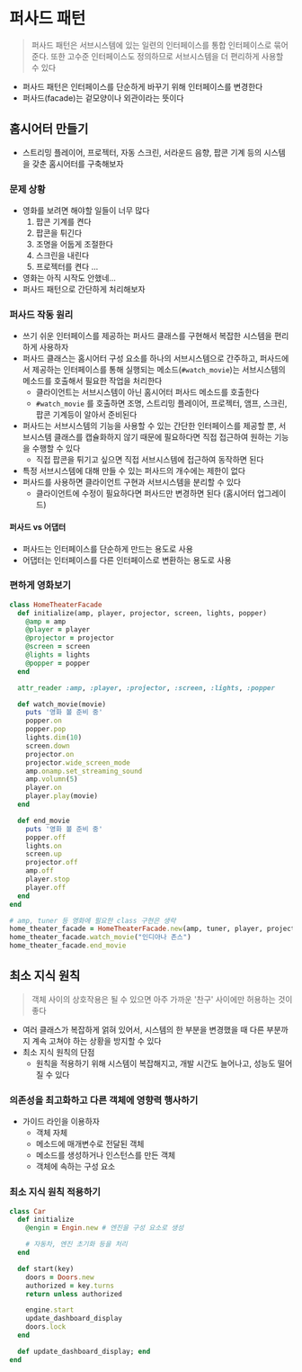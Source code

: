 # 퍼사드 패턴

> 퍼사드 패턴은 서브시스템에 있는 일련의 인터페이스를 통합 인터페이스로 묶어준다. 또한 고수준 인터페이스도 정의하므로 서브시스템을 더 편리하게 사용할 수 있다

- 퍼사드 패턴은 인터페이스를 단순하게 바꾸기 위해 인터페이스를 변경한다
- 퍼사드(facade)는 겉모양이나 외관이라는 뜻이다

## 홈시어터 만들기

- 스트리밍 플레이어, 프로젝터, 자동 스크린, 서라운드 음향, 팝콘 기계 등의 시스템을 갖춘 홈시어터를 구축해보자

### 문제 상황

- 영화를 보려면 해야할 일들이 너무 많다
  1. 팝콘 기계를 켠다
  2. 팝콘을 튀긴다
  3. 조명을 어둡게 조절한다
  4. 스크린을 내린다
  4. 프로젝터를 켠다
  ...
- 영화는 아직 시작도 안했네...
- 퍼사드 패턴으로 간단하게 처리해보자

### 퍼사드 작동 원리

- 쓰기 쉬운 인터페이스를 제공하는 퍼사드 클래스를 구현해서 복잡한 시스템을 편리하게 사용하자
- 퍼사드 클래스는 홈시어터 구성 요소를 하나의 서브시스템으로 간주하고, 퍼사드에서 제공하는 인터페이스를 통해 실행되는 메소드(`#watch_movie`)는 서브시스템의 메소드를 호출해서 필요한 작업을 처리한다
  - 클라이언트는 서브시스템이 아닌 홈시어터 퍼사드 메소드를 호출한다
  - `#watch_movie` 를 호출하면 조명, 스트리밍 플레이어, 프로젝터, 앰프, 스크린, 팝콘 기계등이 알아서 준비된다
- 퍼사드는 서브시스템의 기능을 사용할 수 있는 간단한 인터페이스를 제공할 뿐, 서브시스템 클래스를 캡슐화하지 않기 때문에 필요하다면 직접 접근하여 원하는 기능을 수행할 수 있다
  - 직접 팝콘을 튀기고 싶으면 직접 서브시스템에 접근하여 동작하면 된다
- 특정 서브시스템에 대해 만들 수 있는 퍼사드의 개수에는 제한이 없다
- 퍼사드를 사용하면 클라이언트 구현과 서브시스템을 분리할 수 있다
  - 클라이언트에 수정이 필요하다면 퍼사드만 변경하면 된다 (홈시어터 업그레이드)

#### 퍼사드 vs 어댑터

- 퍼사드는 인터페이스를 단순하게 만드는 용도로 사용
- 어댑터는 인터페이스를 다른 인터페이스로 변환하는 용도로 사용

### 편하게 영화보기

```ruby
class HomeTheaterFacade
  def initialize(amp, player, projector, screen, lights, popper)
    @amp = amp
    @player = player
    @projector = projector
    @screen = screen
    @lights = lights
    @popper = popper
  end

  attr_reader :amp, :player, :projector, :screen, :lights, :popper

  def watch_movie(movie)
    puts '영화 볼 준비 중'
    popper.on
    popper.pop
    lights.dim(10)
    screen.down
    projector.on
    projector.wide_screen_mode
    amp.onamp.set_streaming_sound
    amp.volumn(5)
    player.on
    player.play(movie)
  end

  def end_movie
    puts '영화 볼 준비 중'
    popper.off
    lights.on
    screen.up
    projector.off
    amp.off
    player.stop
    player.off
  end
end
```
```ruby
# amp, tuner 등 영화에 필요한 class 구현은 생략
home_theater_facade = HomeTheaterFacade.new(amp, tuner, player, projecter, screen, lights, popper)
home_theater_facade.watch_movie("인디아나 존스")
home_theater_facade.end_movie
```

## 최소 지식 원칙

> 객체 사이의 상호작용은 될 수 있으면 아주 가까운 '찬구' 사이에만 허용하는 것이 좋다

- 여러 클래스가 복잡하게 얽혀 있어서, 시스템의 한 부분을 변경했을 때 다른 부분까지 계속 고쳐야 하는 상황을 방지할 수 있다
- 최소 지식 원칙의 단점
  - 원칙을 적용하기 위해 시스템이 복잡해지고, 개발 시간도 늘어나고, 성능도 떨어질 수 있다

### 의존성을 최고화하고 다른 객체에 영향력 행사하기

- 가이드 라인을 이용하자
  - 객체 자체
  - 메소드에 매개변수로 전달된 객체
  - 메소드를 생성하거나 인스턴스를 만든 객체
  - 객체에 속하는 구성 요소

### 최소 지식 원칙 적용하기

```ruby
class Car
  def initialize
    @engin = Engin.new # 엔진을 구성 요소로 생성

    # 자동차, 엔진 초기화 등을 처리
  end

  def start(key)
    doors = Doors.new
    authorized = key.turns
    return unless authorized

    engine.start
    update_dashboard_display
    doors.lock
  end

  def update_dashboard_display; end
end
```
